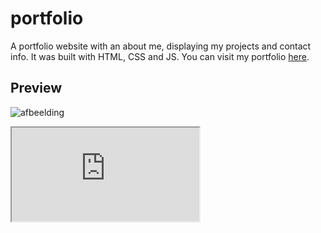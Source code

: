 # portfolio
A portfolio website with an about me, displaying my projects and contact info. It was built with HTML, CSS and JS. You can visit my portfolio [here](https://ivarvandenbosch.github.io/portfolio/ "here").

## Preview
![afbeelding](https://user-images.githubusercontent.com/78146502/209433570-c85bf3c8-e513-4969-be22-603838ed3a6f.png)
<iframe src="https://ivarbosch.com" title="Demo"></iframe>